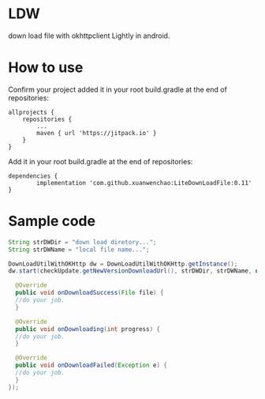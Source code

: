 # LDW
down load file with okhttpclient Lightly in android.

# How to use
Confirm your project added it in your root build.gradle at the end of repositories:

```
allprojects {
	repositories {
		...
		maven { url 'https://jitpack.io' }
	}
}
```
Add it in your root build.gradle at the end of repositories:

```
dependencies {
        implementation 'com.github.xuanwenchao:LiteDownLoadFile:0.11'
}
```

# Sample code

```java
String strDWDir = "down load diretory...";
String strDWName = "local file name...";

DownLoadUtilWithOKHttp dw = DownLoadUtilWithOKHttp.getInstance();
dw.start(checkUpdate.getNewVersionDownloadUrl(), strDWDir, strDWName, new DownLoadUtilWithOKHttp.OnDownloadListener() {

  @Override
  public void onDownloadSuccess(File file) {
  //do your job.
  }

  @Override
  public void onDownloading(int progress) {
  //do your job.
  }

  @Override
  public void onDownloadFailed(Exception e) {
  //do your job.
  }
});
```
